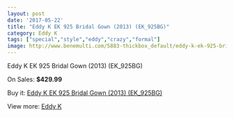 ```yaml
---
layout: post
date: '2017-05-22'
title: "Eddy K EK 925 Bridal Gown (2013) (EK_925BG)"
category: Eddy K
tags: ["special","style","eddy","crazy","formal"]
image: http://www.benemulti.com/5883-thickbox_default/eddy-k-ek-925-bridal-gown-2013-ek925bg.jpg
---
```

Eddy K EK 925 Bridal Gown (2013) (EK_925BG)

On Sales: **$429.99**
<a href="https://www.benemulti.com/en/eddy-knbspnbsp/2203-eddy-k-ek-925-bridal-gown-2013-ek925bg.html"><amp-img layout="responsive" width="600" height="600" src="//www.benemulti.com/5883-thickbox_default/eddy-k-ek-925-bridal-gown-2013-ek925bg.jpg" alt="Eddy K EK 925 Bridal Gown (2013) (EK_925BG) 0" /></a>
<a href="https://www.benemulti.com/en/eddy-knbspnbsp/2203-eddy-k-ek-925-bridal-gown-2013-ek925bg.html"><amp-img layout="responsive" width="600" height="600" src="//www.benemulti.com/5884-thickbox_default/eddy-k-ek-925-bridal-gown-2013-ek925bg.jpg" alt="Eddy K EK 925 Bridal Gown (2013) (EK_925BG) 1" /></a>

Buy it: [Eddy K EK 925 Bridal Gown (2013) (EK_925BG)](https://www.benemulti.com/en/eddy-knbspnbsp/2203-eddy-k-ek-925-bridal-gown-2013-ek925bg.html "Eddy K EK 925 Bridal Gown (2013) (EK_925BG)")

View more: [Eddy K](https://www.benemulti.com/en/23-eddy-knbspnbsp "Eddy K")